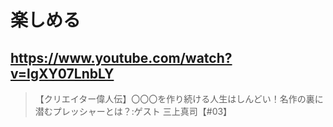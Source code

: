 # 楽しめる

## https://www.youtube.com/watch?v=lgXY07LnbLY

> 【クリエイター偉人伝】〇〇〇を作り続ける人生はしんどい！名作の裏に潜むプレッシャーとは？:ゲスト 三上真司【#03】 
